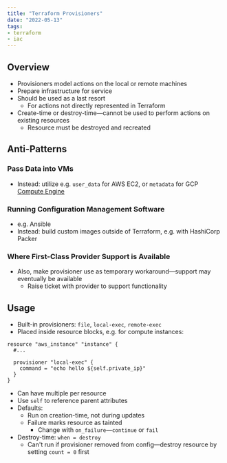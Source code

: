 ```yaml
---
title: "Terraform Provisioners"
date: "2022-05-13"
tags:
- terraform
- iac
---
```


## Overview

- Provisioners model actions on the local or remote machines
- Prepare infrastructure for service
- Should be used as a last resort
	- For actions not directly represented in Terraform
- Create-time or destroy-time—cannot be used to perform actions on existing resources
	- Resource must be destroyed and recreated

## Anti-Patterns

### Pass Data into VMs

- Instead: utilize e.g. `user_data` for AWS EC2, or `metadata` for GCP [Compute Engine](notes/GCP%20Compute%20Engine.md)

### Running Configuration Management Software

- e.g. Ansible
- Instead: build custom images outside of Terraform, e.g. with HashiCorp Packer

### Where First-Class Provider Support is Available

- Also, make provisioner use as temporary workaround—support may eventually be available
	- Raise ticket with provider to support functionality

## Usage

- Built-in provisioners: `file`, `local-exec`, `remote-exec`
- Placed inside resource blocks, e.g. for compute instances:
```hcl
resource "aws_instance" "instance" {
  #...

  provisioner "local-exec" {
    command = "echo hello ${self.private_ip}"
  }
}
```
- Can have multiple per resource
- Use `self` to reference parent attributes
- Defaults:
	- Run on creation-time, not during updates
	- Failure marks resource as tainted
		- Change with `on_failure`—`continue` or `fail`
- Destroy-time: `when = destroy`
	- Can't run if provisioner removed from config—destroy resource by setting `count = 0` first
